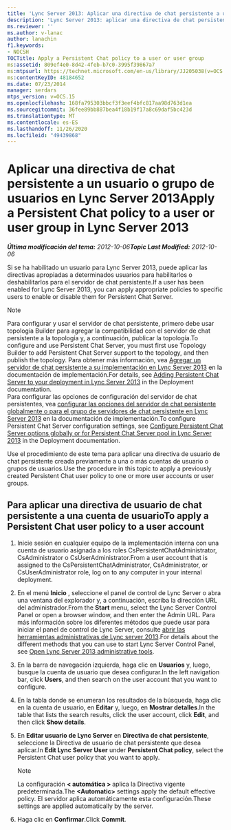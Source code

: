```yaml
---
title: 'Lync Server 2013: Aplicar una directiva de chat persistente a un usuario o grupo de usuarios'
description: 'Lync Server 2013: aplicar una directiva de chat persistente a un usuario o a un grupo de usuarios.'
ms.reviewer: ''
ms.author: v-lanac
author: lanachin
f1.keywords:
- NOCSH
TOCTitle: Apply a Persistent Chat policy to a user or user group
ms:assetid: 809ef4e0-8d42-4feb-b7c0-3995f39867a7
ms:mtpsurl: https://technet.microsoft.com/en-us/library/JJ205038(v=OCS.15)
ms:contentKeyID: 48184652
ms.date: 07/23/2014
manager: serdars
mtps_version: v=OCS.15
ms.openlocfilehash: 168fa795303bbcf3f3eef4bfc817aa98d763d1ea
ms.sourcegitcommit: 36fee89bb887bea4f18b19f17a8c69daf5bc423d
ms.translationtype: MT
ms.contentlocale: es-ES
ms.lasthandoff: 11/26/2020
ms.locfileid: "49439868"
---
```

# <a name="apply-a-persistent-chat-policy-to-a-user-or-user-group-in-lync-server-2013"></a><span data-ttu-id="81a48-103">Aplicar una directiva de chat persistente a un usuario o grupo de usuarios en Lync Server 2013</span><span class="sxs-lookup"><span data-stu-id="81a48-103">Apply a Persistent Chat policy to a user or user group in Lync Server 2013</span></span>

<div data-xmlns="http://www.w3.org/1999/xhtml">

<div class="topic" data-xmlns="http://www.w3.org/1999/xhtml" data-msxsl="urn:schemas-microsoft-com:xslt" data-cs="https://msdn.microsoft.com/">

<div data-asp="https://msdn2.microsoft.com/asp">



</div>

<div id="mainSection">

<div id="mainBody"><span data-ttu-id="81a48-104">

<span> </span></span><span class="sxs-lookup"><span data-stu-id="81a48-104">

<span> </span></span></span>

<span data-ttu-id="81a48-105">_**Última modificación del tema:** 2012-10-06_</span><span class="sxs-lookup"><span data-stu-id="81a48-105">_**Topic Last Modified:** 2012-10-06_</span></span>

<span data-ttu-id="81a48-106">Si se ha habilitado un usuario para Lync Server 2013, puede aplicar las directivas apropiadas a determinados usuarios para habilitarlos o deshabilitarlos para el servidor de chat persistente.</span><span class="sxs-lookup"><span data-stu-id="81a48-106">If a user has been enabled for Lync Server 2013, you can apply appropriate policies to specific users to enable or disable them for Persistent Chat Server.</span></span>

<div>


> [!NOTE]  
> <span data-ttu-id="81a48-107">Para configurar y usar el servidor de chat persistente, primero debe usar topología Builder para agregar la compatibilidad con el servidor de chat persistente a la topología y, a continuación, publicar la topología.</span><span class="sxs-lookup"><span data-stu-id="81a48-107">To configure and use Persistent Chat Server, you must first use Topology Builder to add Persistent Chat Server support to the topology, and then publish the topology.</span></span> <span data-ttu-id="81a48-108">Para obtener más información, vea <A href="lync-server-2013-adding-persistent-chat-server-to-your-deployment.md">Agregar un servidor de chat persistente a su implementación en Lync Server 2013</A> en la documentación de implementación.</span><span class="sxs-lookup"><span data-stu-id="81a48-108">For details, see <A href="lync-server-2013-adding-persistent-chat-server-to-your-deployment.md">Adding Persistent Chat Server to your deployment in Lync Server 2013</A> in the Deployment documentation.</span></span><BR><span data-ttu-id="81a48-109">Para configurar las opciones de configuración del servidor de chat persistentes, vea <A href="lync-server-2013-configure-persistent-chat-server-options-globally-or-for-persistent-chat-server-pool.md">configurar las opciones del servidor de chat persistente globalmente o para el grupo de servidores de chat persistente en Lync Server 2013</A> en la documentación de implementación.</span><span class="sxs-lookup"><span data-stu-id="81a48-109">To configure Persistent Chat Server configuration settings, see <A href="lync-server-2013-configure-persistent-chat-server-options-globally-or-for-persistent-chat-server-pool.md">Configure Persistent Chat Server options globally or for Persistent Chat Server pool in Lync Server 2013</A> in the Deployment documentation.</span></span>



</div>

<span data-ttu-id="81a48-110">Use el procedimiento de este tema para aplicar una directiva de usuario de chat persistente creada previamente a una o más cuentas de usuario o grupos de usuarios.</span><span class="sxs-lookup"><span data-stu-id="81a48-110">Use the procedure in this topic to apply a previously created Persistent Chat user policy to one or more user accounts or user groups.</span></span>

<div>

## <a name="to-apply-a-persistent-chat-user-policy-to-a-user-account"></a><span data-ttu-id="81a48-111">Para aplicar una directiva de usuario de chat persistente a una cuenta de usuario</span><span class="sxs-lookup"><span data-stu-id="81a48-111">To apply a Persistent Chat user policy to a user account</span></span>

1.  <span data-ttu-id="81a48-112">Inicie sesión en cualquier equipo de la implementación interna con una cuenta de usuario asignada a los roles CsPersistentChatAdministrator, CsAdministrator o CsUserAdministrator.</span><span class="sxs-lookup"><span data-stu-id="81a48-112">From a user account that is assigned to the CsPersistentChatAdministrator, CsAdministrator, or CsUserAdministrator role, log on to any computer in your internal deployment.</span></span>

2.  <span data-ttu-id="81a48-113">En el menú **Inicio** , seleccione el panel de control de Lync Server o abra una ventana del explorador y, a continuación, escriba la dirección URL del administrador.</span><span class="sxs-lookup"><span data-stu-id="81a48-113">From the **Start** menu, select the Lync Server Control Panel or open a browser window, and then enter the Admin URL.</span></span> <span data-ttu-id="81a48-114">Para más información sobre los diferentes métodos que puede usar para iniciar el panel de control de Lync Server, consulte [abrir las herramientas administrativas de Lync server 2013](lync-server-2013-open-lync-server-administrative-tools.md).</span><span class="sxs-lookup"><span data-stu-id="81a48-114">For details about the different methods that you can use to start Lync Server Control Panel, see [Open Lync Server 2013 administrative tools](lync-server-2013-open-lync-server-administrative-tools.md).</span></span>

3.  <span data-ttu-id="81a48-115">En la barra de navegación izquierda, haga clic en **Usuarios** y, luego, busque la cuenta de usuario que desea configurar.</span><span class="sxs-lookup"><span data-stu-id="81a48-115">In the left navigation bar, click **Users**, and then search on the user account that you want to configure.</span></span>

4.  <span data-ttu-id="81a48-116">En la tabla donde se enumeran los resultados de la búsqueda, haga clic en la cuenta de usuario, en **Editar** y, luego, en **Mostrar detalles**.</span><span class="sxs-lookup"><span data-stu-id="81a48-116">In the table that lists the search results, click the user account, click **Edit**, and then click **Show details**.</span></span>

5.  <span data-ttu-id="81a48-117">En **Editar usuario de Lync Server** en **Directiva de chat persistente**, seleccione la Directiva de usuario de chat persistente que desea aplicar.</span><span class="sxs-lookup"><span data-stu-id="81a48-117">In **Edit Lync Server User** under **Persistent Chat policy**, select the Persistent Chat user policy that you want to apply.</span></span>
    
    <div>
    

    > [!NOTE]  
    > <span data-ttu-id="81a48-118">La configuración <STRONG> &lt; automática &gt; </STRONG> aplica la Directiva vigente predeterminada.</span><span class="sxs-lookup"><span data-stu-id="81a48-118">The <STRONG>&lt;Automatic&gt;</STRONG> settings apply the default effective policy.</span></span> <span data-ttu-id="81a48-119">El servidor aplica automáticamente esta configuración.</span><span class="sxs-lookup"><span data-stu-id="81a48-119">These settings are applied automatically by the server.</span></span>

    
    </div>

6.  <span data-ttu-id="81a48-120">Haga clic en **Confirmar**.</span><span class="sxs-lookup"><span data-stu-id="81a48-120">Click **Commit**.</span></span>

<span data-ttu-id="81a48-121"></div>

</div>

<span> </span>

</div>

</div>

</span><span class="sxs-lookup"><span data-stu-id="81a48-121"></div>

</div>

<span> </span>

</div>

</div>

</span></span></div>

